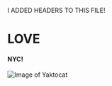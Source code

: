 I ADDED HEADERS TO THIS FILE! 
# LOVE 
#### NYC!
![Image of Yaktocat](https://octodex.github.com/images/yaktocat.png)
